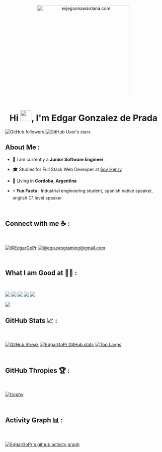 <div align="center" width="50">
    <img alt="wijegoonawardana.com" src="./assets/oh hi there.png" width="300"/>
</div>
<h1 align="center">Hi <img src="https://media.giphy.com/media/hvRJCLFzcasrR4ia7z/giphy.gif" width="35">, I'm Edgar Gonzalez de Prada</h1>

![GitHub followers](https://img.shields.io/github/followers/EdgarGoPr?style=social) ![GitHub User's stars](https://img.shields.io/github/stars/EdgarGoPr?style=social)

## About Me :

- 🏢 I am currently a **Junior Software Engineer**
  
- 🎓 Studies for Full Stack Web Deveoper at [Soy Henry](https://www.soyhenry.com/)

- 🏡 Living in **Cordoba, Argentina**
  
- ⚡ **Fun Facts** : Industrial engineering student, spanish native speaker, english C1 level speaker

<br>

## Connect with me ☕ :

<br>

[![@EdgarGoPr](https://img.icons8.com/fluency/48/000000/linkedin.png "EdgarGoPr")](https://www.linkedin.com/in/edgar-gonzalez-de-prada-6025a7248/) [![@egp.programing@gmail.com](https://img.icons8.com/fluency/48/000000/apple-mail.png "@egp.programing@gmail.com")](egp.programing@gmail.com)

<br>

## What I am Good at 🧑‍💻 :

<br>

<img src="https://img.icons8.com/color/48/000000/html-5--v1.png"/> <img src="https://img.icons8.com/color/48/000000/css3.png"/> <img src="https://img.icons8.com/color/48/000000/javascript--v1.png"/> <img src="https://img.icons8.com/office/48/000000/react.png"/> <img src="https://img.icons8.com/color/48/000000/nodejs.png"/>

<img src="https://img.icons8.com/color/48/000000/npm.png"/>

<br>

## GitHub Stats 📈 :

<br>

[![GitHub Streak](https://github-readme-streak-stats.herokuapp.com?user=EdgarGoPr&theme=algolia&date_format=M%20j%5B%2C%20Y%5D)](https://git.io/streak-stats) [![EdgarGoPr GitHub stats](https://github-readme-stats.vercel.app/api?username=EdgarGoPr&theme=algolia)](https://github.com/EdgarGoPr/github-readme-stats) [![Top Langs](https://github-readme-stats.vercel.app/api/top-langs/?username=EdgarGoPr&theme=algolia)](https://github.com/EdgarGoPr/github-readme-stats)

<br>

## GitHub Thropies 🏆 :

<br>

[![trophy](https://github-profile-trophy.vercel.app/?username=EdgarGoPr)](https://github.com/EdgarGoPr/github-profile-trophy)

<br>

## Activity Graph 📊 :

<br>

[![EdgarGoPr's github activity graph](https://activity-graph.herokuapp.com/graph?username=EdgarGoPr&bg_color=000&color=fff&line=00E676&point=fff&hide_border=true)](https://github.com/EdgarGoPr/github-readme-activity-graph)
